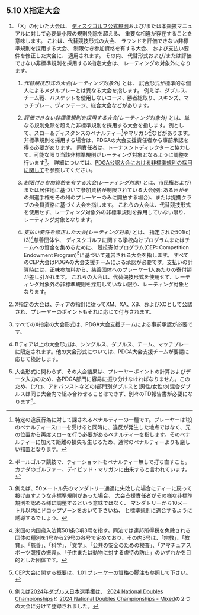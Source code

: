 ## 5.10 X指定大会

1. 「X」の付いた大会は、
[ディスクゴルフ公式規則](ordg/index)および/または本競技マニュアルに対して必要最小限の規則免除を超える、
重要な相違が存在することを意味します。
これは、代替競技形式の大会、
ラウンドを評価できない非標準規則を採用する大会、
制限付き参加資格を有する大会、
および支払い要件を修正した大会に、
適用されます。
その内、
代替形式および/または評価できない非標準規則を採用するX指定大会は、
レーティングの対象外になります。

    1. *代替競技形式の大会(レーティング対象外)* とは、
    試合形式が標準的な個人によるメダルプレーとは異なる大会を指します。
    例えば、ダブルス、チーム戦、バスケットを使用しないコース、勝者総取り、スキンズ、マッチプレー、ヴィンテージ、総合大会などがあります。

    1. *評価できない非標準規則を採用する大会(レーティング対象外)* とは、単なる規則免除を超えた非標準規則を採用する大会を指します。例として、スロー＆ディスタンスのペナルティー[^5.10.1]やマリガン[^5.10.2]などがあります。
    非標準規則を採用する場合は、PDGAの大会支援責任者から事前承認を得る必要があります。
    同責任者は、トーナメントディレクターと協力して、可能な限り当該非標準規則がレーティング対象となるように調整を行います[^5.10.2.5]。
    詳細については、[PDGA公認大会における非標準規則の採用に関して](dgj/nonstandards)を参照してください。

    1. *制限付き参加資格を有する大会(レーティング対象)* とは、市民権および/または居住地に基づいて参加資格が制限されている大会(例: ある州がその州選手権をその州のプレーヤーのみに開放する場合)、または提携クラブの会員資格に基づく大会を指します。
    これらの大会は、代替競技形式を使用せず、レーティング対象外の非標準規則を採用していない限り、レーティング対象となります。

    1. *支払い要件を修正した大会(レーティング対象)* とは、
    指定された501(c)(3)[^5.10.3]慈善団体や、
    ディスクゴルフに関する学校向けプログラムまたはチームへの資金を集めるために、
    競技寄付プログラム(CEP: Competition Endowment Program)[^5.10.4]に基づいて運営される大会を指します。
    すべてのCEP大会はPDGAの大会支援チームによる承認が必要です。支払いの計算時には、正味参加料から、慈善団体へのプレーヤー1人あたりの寄付額が差し引かれます。
    これらの大会は、代替競技形式を使用せず、レーティング対象外の非標準規則を採用していない限り、レーティング対象となります。

1. X指定の大会は、ティアの指針に従ってXM、XA、XB、およびXCとして公認され、プレーヤーのポイントもそれに応じて付与されます。

1. すべてのX指定の大会形式は、PDGA大会支援チームによる事前承認が必要です。

1. Bティア以上の大会形式は、シングルス、ダブルス、チーム、マッチプレーに限定されます。他の大会形式については、PDGA大会支援チームが要請に応じて検討します。

1. 大会形式に関わらず、その大会結果は、プレーヤーポイントの計算およびデータ入力のため、各PDGA部門に容易に振り分けなければなりません。このため、(プロ、アドバンストなどの)部門別ダブルスと(男性/女性の)混合ダブルスは同じ大会内で組み合わせることはできず、別々のTD報告書が必要になります[^5.10.5]。


[^5.10.1]: 特定の違反行為に対して課されるペナルティーの一種です。プレーヤーは1投のペナルティースローを受けると同時に、違反が発生した地点ではなく、元の位置から再度スローを行う必要があるペナルティーを指します。そのペナルティーに加えて距離の損失も生じるため、通常のペナルティーよりも厳しい措置となります。

[^5.10.2]: ボールゴルフ競技で、ティーショットをペナルティー無しで打ち直すこと。カナダのゴルファー、デイビッド・マリガンに由来すると言われています。

[^5.10.2.5]: 例えば、50メートル先のマンダトリー通過に失敗した場合にティーに戻って投げ直すような非標準規則があった場合、
大会支援責任者がその様な非標準規則を認める様に調整するという意味ではなく、
マンダトリーから10メートル以内にドロップゾーンをおいて下さいね、
と標準規則に適合するように誘導するでしょう。

[^5.10.3]: 米国の内国歳入法第501条C項3号を指す。同法では連邦所得税を免除される団体の種別を1号から29号の各号で定めており、その内3号は、「宗教」、「教育」、「慈善」、「科学」、「文学」、「公共の安全のための検査」、「アマチュアスポーツ競技の振興」、「子供または動物に対する虐待の防止」のいずれかを目的とした団体です。

[^5.10.4]: CEP大会に関する概要は、[1.01 プレーヤーの資格](#プレーヤーの資格)の脚注も参照して下さい。

[^5.10.5]: 例えば[2024年ダブルス日本選手権](http://www.jpdga.jp/result.php?tno=667)は、
[2024 National Doubles Championships](https://www.pdga.com/tour/event/77102)と
[2024 National Doubles Championships - Mixed](https://www.pdga.com/tour/event/78423)の２つの大会に分けて登録されました。

